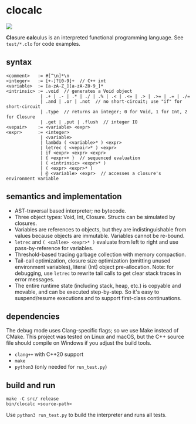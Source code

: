 # clocalc

![](https://github.com/sdingcn/clocalc/actions/workflows/run_test.yml/badge.svg)

**Clo**sure **calc**ulus is an interpreted functional programming language.
See `test/*.clo` for code examples.

## syntax

```
<comment>   := #[^\n]*\n
<integer>   := [+-]?[0-9]+  // C++ int
<variable>  := [a-zA-Z_][a-zA-Z0-9_]*
<intrinsic> := .void  // generates a Void object
             | .+ | .- | .* | ./ | .% | .< | .<= | .> | .>= | .= | ./=
             | .and | .or | .not  // no short-circuit; use "if" for short-circuit
             | .type  // returns an integer; 0 for Void, 1 for Int, 2 for Closure
             | .get | .put | .flush  // integer IO
<vepair>    := <variable> <expr>
<expr>      := <integer>
             | <variable>
             | lambda ( <variable>* ) <expr>
             | letrec ( <vepair>* ) <expr>
             | if <expr> <expr> <expr>
             | { <expr>+ }  // sequenced evaluation
             | ( <intrinsic> <expr>* )
             | ( <expr> <expr>* )
             | @ <variable> <expr>  // accesses a closure's environment variable
```

## semantics and implementation

+ AST-traversal based interpreter; no bytecode.
+ Three object types: Void, Int, Closure. Structs can be simulated by closures.
+ Variables are references to objects,
  but they are indistinguishable from values because objects are immutable.
  Variables cannot be re-bound.
+ `letrec` and `( <callee> <expr>* )` evaluate from left to right
  and use pass-by-reference for variables.
+ Threshold-based tracing garbage collection with memory compaction.
+ Tail-call optimization,
  closure size optimization (omitting unused environment variables),
  literal (Int) object pre-allocation.
  Note: for debugging, use `letrec` to rewrite tail calls to get clear
  stack traces in error messages.
+ The entire runtime state (including stack, heap, etc.)
  is copyable and movable, and can be executed step-by-step.
  So it's easy to suspend/resume executions and to support
  first-class continuations.

## dependencies

The debug mode uses Clang-specific flags;
so we use Make instead of CMake.
This project was tested on Linux and macOS,
but the C++ source file should compile on Windows
if you adjust the build tools.

+ `clang++` with C++20 support
+ `make`
+ `python3` (only needed for `run_test.py`)

## build and run

```
make -C src/ release
bin/clocalc <source-path>
```

Use `python3 run_test.py` to build the interpreter and runs all tests.
